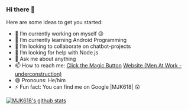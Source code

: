 ### Hi there 👋

<!--
**MJK618/MJK618** is a ✨ _special_ ✨ repository because its `README.md` (this file) appears on your GitHub profile.--> 

Here are some ideas to get you started:

- 🔭 I’m currently working on myself 😉
- 🌱 I’m currently learning Android Programming
- 👯 I’m looking to collaborate on chatbot-projects 
- 🤔 I’m looking for help with Node.js
- 💬 Ask me about anything
- 📫 How to reach me: [Click the Magic Button](https://linktr.ee/mjk618) [Website (Men At Work - underconstruction)](https://jatinkamboj.me)
- 😄 Pronouns: He/him
- ⚡ Fun fact: You can find me on Google |MJK618| 😲

[![MJK618's github stats](https://github-readme-stats.vercel.app/api?username=mjk618)](https://github.com/anuraghazra/github-readme-stats)
